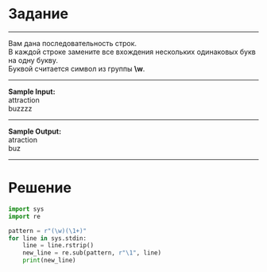# Задание

---

Вам дана последовательность строк.</br>
В каждой строке замените все вхождения нескольких одинаковых букв на одну букву.</br>
Буквой считается символ из группы **\w**.

---

**Sample Input:**</br>
attraction</br>
buzzzz</br>

---

**Sample Output:**</br>
atraction</br>
buz</br>

---

# Решение

```py
import sys
import re

pattern = r"(\w)(\1+)"
for line in sys.stdin:
    line = line.rstrip()
    new_line = re.sub(pattern, r"\1", line)
    print(new_line)
```